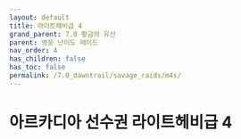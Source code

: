 ```yaml
---
layout: default
title: 라이트헤비급 4
grand_parent: 7.0 황금의 유산
parent: 영웅 난이도 레이드
nav_order: 4
has_children: false
has_toc: false
permalink: /7.0_dawntrail/savage_raids/m4s/
---
```


# **아르카디아 선수권 라이트헤비급 4**


